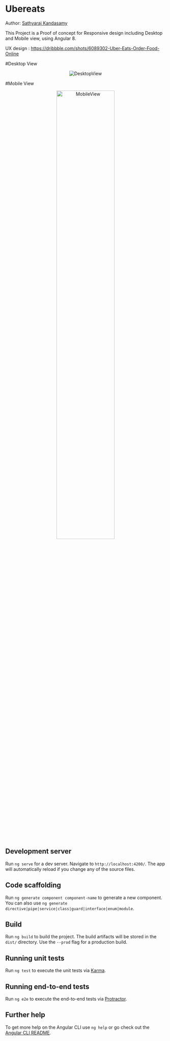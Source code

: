 # Ubereats

Author: [Sathyaraj Kandasamy](https://sathya-me.netlify.app/)

This Project is a Proof of concept for Responsive design including Desktop and Mobile view, using Angular 8.

UX design : https://dribbble.com/shots/6089302-Uber-Eats-Order-Food-Online

#Desktop View 

<p align="center">
  <img alt="DesktopView" title="DesktopView" src="https://mycloudstorage.netlify.app/assets/ubereats/DesktopView.png">
</p>

#Mobile View
<p align="center">
  <img width="60%" alt="MobileView" title="MobileView" src="https://mycloudstorage.netlify.app/assets/ubereats/MobileView.png">
</p>

## Development server

Run `ng serve` for a dev server. Navigate to `http://localhost:4200/`. The app will automatically reload if you change any of the source files.

## Code scaffolding

Run `ng generate component component-name` to generate a new component. You can also use `ng generate directive|pipe|service|class|guard|interface|enum|module`.

## Build

Run `ng build` to build the project. The build artifacts will be stored in the `dist/` directory. Use the `--prod` flag for a production build.

## Running unit tests

Run `ng test` to execute the unit tests via [Karma](https://karma-runner.github.io).

## Running end-to-end tests

Run `ng e2e` to execute the end-to-end tests via [Protractor](http://www.protractortest.org/).

## Further help

To get more help on the Angular CLI use `ng help` or go check out the [Angular CLI README](https://github.com/angular/angular-cli/blob/master/README.md).
